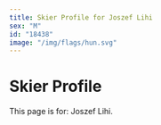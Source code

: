 ```yaml
---
title: Skier Profile for Joszef Lihi
sex: "M"
id: "18438"
image: "/img/flags/hun.svg" 
---
```


# Skier Profile

This page is for: Joszef Lihi.
    